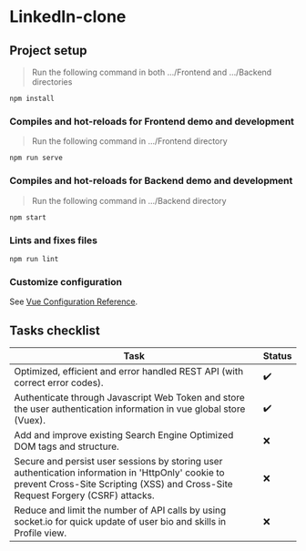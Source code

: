 # LinkedIn-clone

## Project setup
> Run the following command in both .../Frontend and .../Backend directories

```
npm install
```

### Compiles and hot-reloads for Frontend demo and development

> Run the following command in .../Frontend directory
```
npm run serve
```

### Compiles and hot-reloads for Backend demo and development

> Run the following command in .../Backend directory
```
npm start
```

### Lints and fixes files
```
npm run lint
```

### Customize configuration
See [Vue Configuration Reference](https://cli.vuejs.org/config/).

## Tasks checklist

Task | Status
---- | ----
Optimized, efficient and error handled REST API (with correct error codes). | :heavy_check_mark:
Authenticate through Javascript Web Token and store the user authentication information in vue global store (Vuex). | :heavy_check_mark:
Add and improve existing Search Engine Optimized DOM tags and structure. | :x:
Secure and persist user sessions by storing user authentication information in 'HttpOnly' cookie to prevent Cross-Site Scripting (XSS) and Cross-Site Request Forgery (CSRF) attacks. | :x:
Reduce and limit the number of API calls by using socket.io for quick update of user bio and skills in Profile view. | :x:
